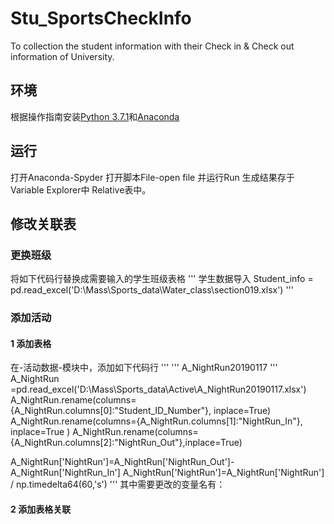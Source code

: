 # Stu_SportsCheckInfo
To collection the student information with their Check in &amp; Check out information of University.

## 环境
根据操作指南安装[Python 3.7.1](https://www.python.org/downloads/release/python-372/)和[Anaconda](https://medium.com/fishtung/python-anaconda-%E7%92%B0%E5%A2%83%E5%AE%89%E8%A3%9D%E6%95%99%E5%AD%B8-86bd13f8399d)

## 运行
打开Anaconda-Spyder
打开脚本File-open file 并运行Run
生成结果存于Variable Explorer中 Relative表中。

## 修改关联表
### 更换班级

将如下代码行替换成需要输入的学生班级表格
'''
学生数据导入
Student_info = pd.read_excel('D:\Mass\Sports_data\Water_class\section019.xlsx')
'''
### 添加活动
#### 1 添加表格
在-活动数据-模块中，添加如下代码行
'''
'''
A_NightRun20190117
'''
A_NightRun =pd.read_excel('D:\Mass\Sports_data\Active\A_NightRun20190117.xlsx')
A_NightRun.rename(columns={A_NightRun.columns[0]:"Student_ID_Number"}, inplace=True)
A_NightRun.rename(columns={A_NightRun.columns[1]:"NightRun_In"}, inplace=True )
A_NightRun.rename(columns={A_NightRun.columns[2]:"NightRun_Out"},inplace=True)

A_NightRun['NightRun']=A_NightRun['NightRun_Out']-A_NightRun['NightRun_In']
A_NightRun['NightRun']=A_NightRun['NightRun'] / np.timedelta64(60,'s')
'''
其中需要更改的变量名有：

#### 2 添加表格关联
